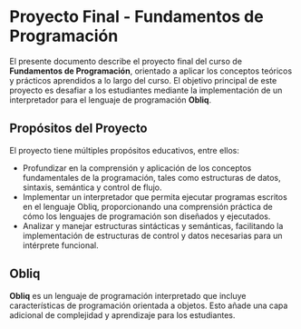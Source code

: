 # Proyecto Final - Fundamentos de Programación

El presente documento describe el proyecto final del curso de **Fundamentos de Programación**, orientado a aplicar los conceptos teóricos y prácticos aprendidos a lo largo del curso. El objetivo principal de este proyecto es desafiar a los estudiantes mediante la implementación de un interpretador para el lenguaje de programación **Obliq**.

## Propósitos del Proyecto

El proyecto tiene múltiples propósitos educativos, entre ellos:

- Profundizar en la comprensión y aplicación de los conceptos fundamentales de la programación, tales como estructuras de datos, sintaxis, semántica y control de flujo.
- Implementar un interpretador que permita ejecutar programas escritos en el lenguaje Obliq, proporcionando una comprensión práctica de cómo los lenguajes de programación son diseñados y ejecutados.
- Analizar y manejar estructuras sintácticas y semánticas, facilitando la implementación de estructuras de control y datos necesarias para un intérprete funcional.

## Obliq

**Obliq** es un lenguaje de programación interpretado que incluye características de programación orientada a objetos. Esto añade una capa adicional de complejidad y aprendizaje para los estudiantes.
